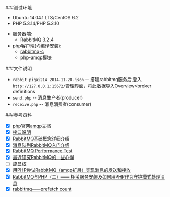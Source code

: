 ###测试环境

* Ubuntu 14.04.1 LTS/CentOS 6.2
* PHP 5.3.14/PHP 5.3.10
+ 服务器端:
  - RabbitMQ 3.2.4
+ php客户端(均编译安装):
  - [rabbitmq-c](https://github.com/alanxz/rabbitmq-c/releases/tag/v0.5.2)
  - [php-amqp模块](http://pecl.php.net/package/amqp)

###文件说明

- `rabbit_pigai214_2014-11-28.json` -- 搭建rabbitmq服务后,登入`http://127.0.0.1:15672/`管理界面，将此数据导入Overview>broker definitions
- `send.php` -- 消息生产者(producer)
- `receive.php` -- 消息消费者(consumer)

###参考资料

- [x] [php官网amqp文档](http://php.net/manual/pl/book.amqp.php)
- [x] [接口说明](https://github.com/pdezwart/php-amqp/tree/master/stubs)
- [x] [RabbitMQ基础概念详细介绍](http://www.ostest.cn/archives/497)
- [x] [消息队列RabbitMQ入门介绍](http://www.ostest.cn/archives/483)
- [x] [RabbitMQ Performance Test](http://www.ostest.cn/archives/513 'rabbitmq性能测试')
- [X] [最近研究RabbitMQ的一些心得](http://rainbird.blog.51cto.com/211214/525523/)
- [ ] [施昌权](http://blog.chinaunix.net/uid/22312037/sid-163962-list-1.html)
- [x] [用PHP尝试RabbitMQ（amqp扩展）实现消息的发送和接收](http://www.icultivator.com/p/9722.html)
- [x] [RabbitMQ与PHP（二）—— 相关服务安装及如何用PHP作为守护模式处理消息](http://www.icultivator.com/p/8838.html)
- [x] [rabbitmq——prefetch count](http://my.oschina.net/hncscwc/blog/195560)

